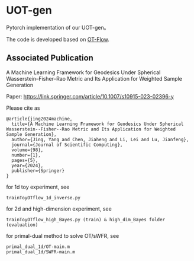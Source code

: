 # UOT-gen
Pytorch implementation of our UOT-gen。

The code is developed based on [OT-Flow](https://github.com/EmoryMLIP/OT-Flow). 

## Associated Publication

A Machine Learning Framework for Geodesics Under Spherical Wasserstein–Fisher–Rao Metric and Its Application for Weighted Sample Generation

Paper: https://link.springer.com/article/10.1007/s10915-023-02396-y

Please cite as
    
    @article{jing2024machine,
      title={A Machine Learning Framework for Geodesics Under Spherical Wasserstein--Fisher--Rao Metric and Its Application for Weighted Sample Generation},
      author={Jing, Yang and Chen, Jiaheng and Li, Lei and Lu, Jianfeng},
      journal={Journal of Scientific Computing},
      volume={98},
      number={1},
      pages={5},
      year={2024},
      publisher={Springer}
    }



for 1d toy experiment, see 

```
trainToyOTflow_1d_inverse.py
```

for 2d and high-dimension experiment, see

```
trainToyOTflow_high_Bayes.py (train) & high_dim_Bayes folder (evaluation)
```

for primal-dual method to solve OT/sWFR, see

```
primal_dual_1d/OT-main.m
primal_dual_1d/SWFR-main.m
```

